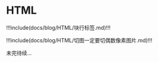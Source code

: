# HTML

!!!include(docs/blog/HTML/块行标签.md)!!!

!!!include(docs/blog/HTML/切图一定要切偶数像素图片.md)!!!

<!-- !!!include(docs/blog/HTML/element UI 十个小细节.md)!!! -->

未完待续...
